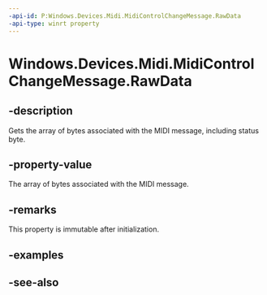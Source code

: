 ```yaml
---
-api-id: P:Windows.Devices.Midi.MidiControlChangeMessage.RawData
-api-type: winrt property
---
```


<!-- Property syntax
public Windows.Storage.Streams.IBuffer RawData { get; }
-->

# Windows.Devices.Midi.MidiControlChangeMessage.RawData

## -description
Gets the array of bytes associated with the MIDI message, including status byte.

## -property-value
The array of bytes associated with the MIDI message.

## -remarks
This property is immutable after initialization.

## -examples

## -see-also
